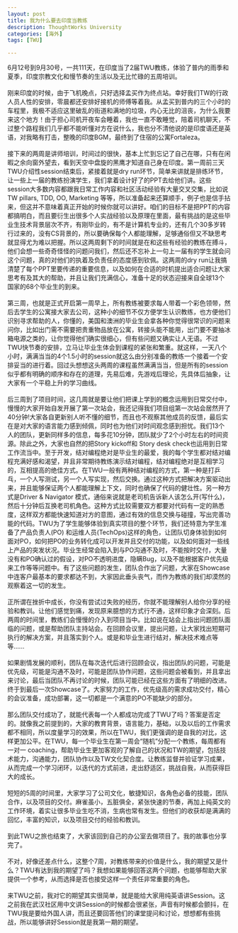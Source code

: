 ```yaml
---
layout: post
title: 我为什么要去印度当教练
description: ThoughtWorks University
categories: [海外]
tags: [TWU]

---
```


6月12号到9月30号，一共111天，在印度当了2届TWU教练，体验了普内的雨季和夏季，印度宗教文化和慢节奏的生活以及无比忙碌的五周培训。
<br />
<br />
刚来印度的时候，由于飞机晚点，只好选择孟买作为终点站。幸好我们TW的行政人员人性的安排，零晨都还安排好接机的师傅等着我。从孟买到普内的三个小时的车程里，我极不适应这里破乱的街道和满地的垃圾，内心无比的沮丧，为什么我要来这个地方！由于担心司机开夜车会睡着，我也一直不敢睡觉，陪着司机聊天，不过整个路程我们几乎都不能听懂对方在说什么，我也分不清他说的是印度语还是英语，对我略有打击，整晚的印度BGM，最终到了住宿的公寓Fortaleza。
<br />
<br />
接下来的两周是讲师培训，时间过的很快，基本上忙到忘记了自己在哪，只有在闲暇之余向窗外望去，看到天空中盘旋的黑鹰才知道自己身在印度。第一周前三天TWU介绍性session结束后，紧接着就是dry run环节，简单来讲就是排练环节，让一些上一届的教练扮演学生，我们拿着设计好了的PPT去给他们讲。这些session大多数内容都跟我日常工作内容和社区活动经验有大量交叉交集，比如说TW pillars, TDD, OO, Marketing 等等，所以准备起来还算顺手，例子也是信手拈来，但这并不意味着真正开始的时候你就可以讲好。咱们的目标不是把PPT的内容都搞明白，而且要衍生出很多个人实战经验以及原理在里面，最有挑战的是这些毕业生技术背景层次不齐，有刚毕业的，有不是计算机专业的，还有几个30多岁转行过来的，没有CS背景的，所以要确保每个人都能理解，足够通俗但又不缺思考就显得尤为难以把握。所以这两周剩下的时间就是在和这些有经验的教练在搏斗，他们会想一些奇奇怪怪的问题问我们，然后还不忘补上一句上一届有的学生就会问这个问题，真的对他们的执着及负责任的态度感到钦佩。这两周的dry run让我搞清楚了每个PPT里要传递的重要信息，以及如何在合适的时机提出适合问题让大家思考有及其大的帮助，并且让我们充满信心，准备十足的状态迎接来自全球13个国家的68个毕业生的到来。
<br />
<br />
第三周，也就是正式开启第一周早上，所有教练被要求每人带着一个彩色领带，然后去学生的公寓接大家去公司，这种小的细节不仅方便学生认识教练，也方便他们识别寻求帮助的人，你懂的，美国和澳洲的毕业生会拿各种你觉得很常识的问题来问你，比如出门需不需要把贵重物品放在公寓，转接头能不能用，出门要不要抽冰箱电源之类的，让你觉得他们确实很细心，但有些问题又确实让人无语。不过TWU快节奏的安排，立马让毕业生体会到课程的紧张和繁重。就这样，一天八个小时，满满当当的4个1.5小时的session就这么由分别准备的教练一个接着一个安排妥当的进行着。回过头想想这头两周的课程虽然满满当当，但是所有的session 似乎都有明确的顺序和存在的道理，先易后难，先游戏后理论，先具体后抽象，让大家有一个平稳上升的学习曲线。
<br />
<br />
后三周到了项目时间，这几周就是要让他们把课上学到的概念运用到日常交付中，慢慢的大家开始自发开展了第一次站会，我还记得我们项目组第一次站会居然开了40分钟!大家各自更新别人听不懂的细节，而且也不观察其他成员的反馈，最后实在是对大家的语言能力感到倾佩，同时也为他们对时间观念感到担忧。我们13个人的团队，更新同样多的信息，每多花10分钟，团队就少了2个小时左右的时间资源。除此之外，大家也自然的把Story kickoff和 Story desk check也运用到日常工作流当中。至于开发，结对编程绝对是毕业生的最爱，我的每个学生都对结对编程充满好感和渴望，并且非常期待教练演示结对编程，结对编程绝对是互相学习的，互相提高的绝佳方式。在TWU一般有两种结对编程的方式，第一种是打乒乓，一个人写测试，另一个人写实现，然后交换。通过这种方式把解决方案驱动出来，并且能够保证两个人都能理解上下文，同时也确保了代码的健壮性。另一种方式是Driver & Navigator 模式，通俗来说就是老司机告诉新人该怎么开(写什么)，然后十分钟后互换老司机角色。这种方式比较需要双方都要对代码有一定的熟悉度，这样双方都能快速知道对方的意图，通过有效的信息交换与碰撞，写出完善功能的代码。TWU为了学生能够体验到真实项目的整个环节，我们还特意为学生准备了产品负责人(PO) 和运维人员(TechOps)这样的角色，让团队切身体验到如何面对PO，如何把PO的业务转化成可以开发并且交付的功能，以及如何面对一些线上产品的突发状况。毕业生经常会陷入到与PO沟通不及时，不能按时交付，大量没有和PO确认过的假设，对PO不透明进度，隐瞒Bug，以及不能根据客户优先级来工作等等问题中。有了这些问题的发生，团队合作出了问题，大家在Showcase中连客户最基本的要求都达不到，大家因此垂头丧气，而作为教练的我们却漠然的观察着这一切的发生。
<br />
<br />
正所谓在挫折中成长，你没有尝试过失败的经历，你就不能理解别人给你分享的经验和教训。让他们感觉到痛，发现原来臆想的方式行不通，这样印象才会深刻。后两周的时间里，教练们会慢慢的介入到项目当中。比如说在站会上指出问题团队面临的问题，或是帮助团队主持站会。在回顾会议里，提出问题，让大家找出短期可执行的解决方案，并且落实到个人。或是和毕业生进行结对，解决技术难点等等......
<br />
<br />
如果剧情发展的顺利，团队在每次迭代后进行回顾会议，指出团队的问题，可能是优先级，可能是沟通不及时，可能是团队协作问题，这些问题会被看到，并且拿出来讨论，最后当团队不再讨论的时候，团队可能已经在这些方面有了明细的改进。终于到最后一次Showcase了。大家努力的工作，优先级高的需求成功交付，精心的会议准备，成功部署，这一切都是一个满意的PO不能缺少的部分。
<br />
<br />
那么团队交付成功了，就能代表每一个人都成功完成了TWU了吗？答案是否定的。就像我之前提到的，大家的教育背景，语言能力，基础，以及以后的工作需求都不相同，所以度量学习的效果，所以在TWU，我们更强调的是自我的对比，这样更加公平。在TWU，每一个毕业生在第一周会“随机”分配一个教练，每周都有一对一 coaching，帮助毕业生更加客观的了解自己的状况和TW的期望，包括技术能力，沟通能力，团队协作以及TW文化契合度。让教练监督并验证学习成果，从而完成一个学习闭环，以迭代的方式前进，走出舒适区，挑战自我，从而获得巨大的成长。
<br />
<br />
短短的5周的时间里，大家学习了公司文化，敏捷知识，各角色必备的技能，团队合作，以及项目的交付。麻雀虽小，五脏俱全，紧张快速的节奏，再加上纯英文的工作环境，着实让很多毕业生吃不消，生病也常有发生。但他们的收获却是满满的回忆，丰富的知识，以及项目交付的经验和教训。
<br />
<br />
到此TWU之旅也结束了，大家该回到自己的办公室去做项目了。我的故事也分享完了。
<br />
<br />
不对，好像还差点什么，这整个7周，对教练带来的价值是什么，我的期望又是什么？TWU有达到我的期望了吗？我想如果能够回答这两个问题，也能够帮助大家提供一个参考，从而选择是否也接受这样一个责任非常重要的角色。
<br />
<br />
来TWU之前，我对它的期望其实很简单，就是能给大家用纯英语讲Session。这之前我在武汉社区用中文讲Session的时候都会很紧张，声音有时候都会颤抖，在TWU我是要给外国人讲，而且还要回答他们的课堂提问和讨论，想想都有些挑战，所以能够讲好Session就是我第一期的期望。